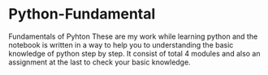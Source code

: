 # Python-Fundamental
Fundamentals of Pyhton
These are my work while learning python and the notebook is written in a way to help you to understanding the basic knowledge of python step by step.
It consist of total 4 modules and also an assignment at the last to check your basic knowledge.
